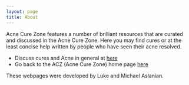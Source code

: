 ```yaml
---
layout: page
title: About
---
```


Acne Cure Zone features a number of brilliant resources that are curated and discussed in the Acne Cure Zone. Here you may find cures or at the least concise help written by people who have seen their acne resolved.

* Discuss cures and Acne in general at [here](http://discourse.acnecurezone.com)
* Go back to the ACZ (Acne Cure Zone) home page [here](http://acnecurezone/com)

These webpages were developed by Luke and Michael Aslanian.